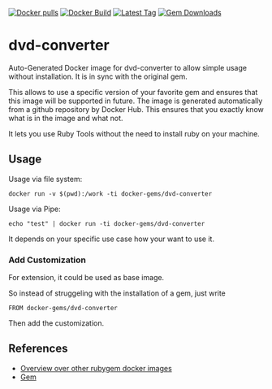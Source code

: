 [![Docker pulls](https://img.shields.io/docker/pulls/rubygem/dvd-converter.svg)](https://hub.docker.com/r/rubygem/dvd-converter/)
[![Docker Build](https://img.shields.io/docker/automated/rubygem/dvd-converter.svg)](https://hub.docker.com/r/rubygem/dvd-converter/)
[![Latest Tag](https://img.shields.io/github/tag/docker-rubygem/dvd-converter.svg)](https://hub.docker.com/r/rubygem/dvd-converter/)
[![Gem Downloads](https://img.shields.io/gem/dt/dvd-converter.svg)](https://rubygems.org/gems/dvd-converter/)
# dvd-converter

Auto-Generated Docker image for dvd-converter to allow simple usage without installation.
It is in sync with the original gem.

This allows to use a specific version of your favorite gem and ensures that this image will be supported in future.
The image is generated automatically from a github repository by Docker Hub.
This ensures that you exactly know what is in the image and what not.

It lets you use Ruby Tools without the need to install ruby on your machine.

## Usage

Usage via file system:

`docker run -v $(pwd):/work -ti docker-gems/dvd-converter`

Usage via Pipe:

`echo "test" | docker run -ti docker-gems/dvd-converter`

It depends on your specific use case how your want to use it.

### Add Customization

For extension, it could be used as base image.

So instead of struggeling with the installation of a gem, just write

`FROM docker-gems/dvd-converter`

Then add the customization.

## References

 - [Overview over other rubygem docker images](https://github.com/thinkbot/docker-rubygem)
 - [Gem](https://rubygems.org/gems/dvd-converter/)
